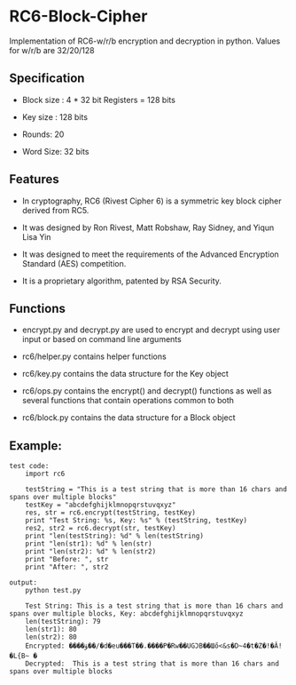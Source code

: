 RC6-Block-Cipher
================

Implementation of RC6-w/r/b encryption and decryption in python.
Values for w/r/b are 32/20/128

## Specification

* Block size : 4 * 32 bit Registers = 128 bits

* Key size : 128 bits

* Rounds: 20

* Word Size: 32 bits

## Features

* In cryptography, RC6 (Rivest Cipher 6) is a symmetric key block cipher derived from RC5. 

* It was designed by Ron Rivest, Matt Robshaw, Ray Sidney, and Yiqun Lisa Yin

* It was designed to meet the requirements of the Advanced Encryption Standard (AES) competition. 

* It is a proprietary algorithm, patented by RSA Security.

## Functions

* encrypt.py and decrypt.py are used to encrypt and decrypt using user input or based on command line arguments

* rc6/helper.py contains helper functions 

* rc6/key.py contains the data structure for the Key object

* rc6/ops.py contains the encrypt() and decrypt() functions as well as several functions that contain operations common to both

* rc6/block.py contains the data structure for a Block object

## Example:

	test code:
		import rc6

		testString = "This is a test string that is more than 16 chars and spans over multiple blocks"
		testKey = "abcdefghijklmnopqrstuvqxyz"
		res, str = rc6.encrypt(testString, testKey)
		print "Test String: %s, Key: %s" % (testString, testKey)
		res2, str2 = rc6.decrypt(str, testKey)
		print "len(testString): %d" % len(testString)
		print "len(str1): %d" % len(str)
		print "len(str2): %d" % len(str2)
		print "Before: ", str
		print "After: ", str2
	
	output:
		python test.py

		Test String: This is a test string that is more than 16 chars and spans over multiple blocks, Key: abcdefghijklmnopqrstuvqxyz
		len(testString): 79
		len(str1): 80
		len(str2): 80
		Encrypted: ����ۋ��/�d�eu���T��.����P�Rw��UGϽB��Шő<&s�D~4�t�Z�!�Ӑ!�L{B~ �
		Decrypted:  This is a test string that is more than 16 chars and spans over multiple blocks
